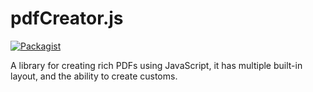 # pdfCreator.js
[![Packagist](https://img.shields.io/packagist/l/doctrine/orm.svg?maxAge=2592000?style=flat-square)](https://github.com/LeoAref/pdfCreator.js/blob/master/LICENSE.txt)

A library for creating rich PDFs using JavaScript, it has multiple built-in layout, and the ability to create customs.
